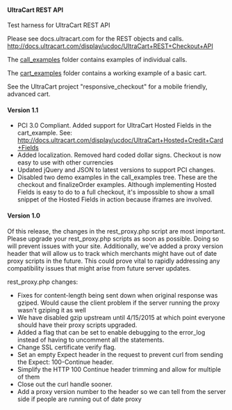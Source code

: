 #### UltraCart REST API
Test harness for UltraCart REST API

Please see docs.ultracart.com for the REST objects and calls.
http://docs.ultracart.com/display/ucdoc/UltraCart+REST+Checkout+API

The [call_examples](call_examples) folder contains examples of individual calls.

The [cart_examples](cart_examples) folder contains a working example of a basic cart.

See the UltraCart project "responsive_checkout" for a mobile friendly, advanced cart.


#### Version 1.1
* PCI 3.0 Compliant.  Added support for UltraCart Hosted Fields in the cart_example. See: http://docs.ultracart.com/display/ucdoc/UltraCart+Hosted+Credit+Card+Fields
* Added localization.  Removed hard coded dollar signs.  Checkout is now easy to use with other currencies
* Updated jQuery and JSON to latest versions to support PCI changes.
* Disabled two demo examples in the call_examples tree.  These are the checkout and finalizeOrder examples.  Although
implementing Hosted Fields is easy to do to a full checkout, it's impossible to show a small snippet of the Hosted Fields
in action because iframes are involved.


#### Version 1.0
Of this release, the changes in the rest_proxy.php script are most important.
Please upgrade your rest_proxy.php scripts as soon as possible.  Doing so will prevent issues with your site.  Additionally,
we've added a proxy version header that will allow us to track which merchants might have out of date proxy scripts in the
future.  This could prove vital to rapidly addressing any compatibility issues that might arise from future server updates.

rest_proxy.php changes:
* Fixes for content-length being sent down when original response was gziped.  Would cause the client problem if the server running the proxy wasn't gziping it as well
* We have disabled gzip upstream until 4/15/2015 at which point everyone should have their proxy scripts upgraded.
* Added a flag that can be set to enable debugging to the error_log instead of having to uncomment all the statements.
* Change SSL certificate verify flag.
* Set an empty Expect header in the request to prevent curl from sending the Expect: 100-Continue header.
* Simplify the HTTP 100 Continue header trimming and allow for multiple of them
* Close out the curl handle sooner.
* Add a proxy version number to the header so we can tell from the server side if people are running out of date proxy




